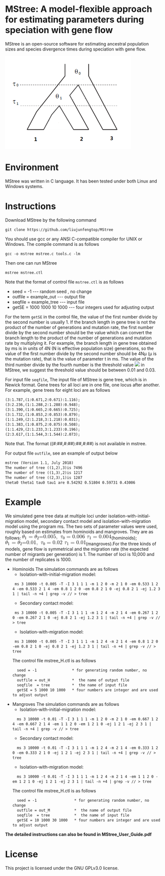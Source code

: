 # MStree: A model-flexible approach for estimating parameters during speciation with gene flow
MStree is an open-source software for estimating ancestral population sizes and species divergence times during speciation with gene flow.

![](https://github.com/liujunfengtop/MStree/blob/master/demo.png)

# Environment
MStree was written in C language. It has been tested under both Linux and Windows systems. 

# Instructions
Download MStree by the following command
```shell
git clone https://github.com/liujunfengtop/MStree
```

You should use gcc or any ANSI C-compatible compiler for UNIX or Windows. The compile command is as follows
```shell
gcc -o mstree mstree.c tools.c -lm
```

Then one can run MStree 
```shell
mstree mstree.ctl
```
Note that the format of control file ```mstree.ctl``` is as follows

*   seed = -1 --- random seed , no change
*   outfile = example_out --- output file
*   seqfile  = example_tree --- input file
*   getSE = 1000 1000 10 1000 --- four integers used for adjusting output

For the term `getSE` in the control file, the value of the first number divide by the second number is usually 1. If the branch length in gene tree is not the product of the number of generations and mutation rate, the first number divide by the second number should be the value which can convert the branch length to the product of the number of generations and mutation rate by multiplying it. For example, the branch length in gene tree obtained by ms is in units of 4N (N is effective population size) generations, so the value of the first number divide by the second number should be 4Nμ (μ is the mutation rate), that is the value of parameter t in ms. The value of the third number divide by the fourth number is the threshold value ![](http://latex.codecogs.com/gif.latex?\\varepsilon) in MStree, we suggest the threshold value should be between 0.01 and 0.03.


For input file `seqfile`, The input file of MStree is gene tree, which is in Newick format. Gene trees for all loci are in one file, one locus after another. For example, gene trees for eight loci are as follows

```
(3:1.787,(1:0.671,2:0.671):1.116);
(3:2.236,(1:1.288,2:1.288):0.948);
(3:1.390,(1:0.665,2:0.665):0.725);
(3:1.732,(1:0.853,2:0.853):0.879);
(1:1.249,(2:1.218,3:1.218):0.031);
(3:1.383,(1:0.875,2:0.875):0.508);
(1:1.429,(2:1.233,3:1.233):0.196);
(2:3.617,(1:1.544,3:1.544):2.073);
```
Note that. The format ((#:##,#:##):##,#:##) is not available in mstree.

For output file `outfile`, see an example of output below

```
mstree (Version 1.1, July 2018)
The number of tree ((1,2),3)is 7496
The number of tree ((1,3),2)is 1217
The number of tree ((2,3),1)is 1287
theta0 theta1 tau0 tau1 are 0.54292 0.51804 0.59731 0.43006
```

# Example
We simulated gene tree data at multiple loci under isolation-with-initial-migration model, secondary contact model and isolation-with-migration model using the program ms. The two sets of parameter values were used, roughly based on estimates from hominoids and mangroves. They are as follows: 
![](https://github.com/liujunfengtop/MStree/blob/master/equations/equation1.png)(hominoids); ![](https://github.com/liujunfengtop/MStree/blob/master/equations/equation2.png)(mangroves).For the three kinds of models, gene flow is symmetrical and the migration rate (the expected number of migrants per generation) is 1. The number of loci is 10,000 and the number of replicates is 1000. 

        
* Hominoids
    The simulation commands are as follows
    * Isolation-with-initial-migration model:
    ```shell
     ms 3 10000 -t 0.005 -T -I 3 1 1 1 -m 1 2 0 -m 2 1 0 -em 0.533 1 2 4 -em 0.533 2 1 4 -em 0.8 1 2 0 -em 0.8 2 1 0 -ej 0.8 2 1 -ej 1.2 3 1 | tail -n +4 | grep -v // > tree
    ```
    * Secondary contact model:
    ```shell
     ms 3 10000 -t 0.005 -T -I 3 1 1 1 -m 1 2 4 -m 2 1 4 -em 0.267 1 2 0 -em 0.267 2 1 0 -ej 0.8 2 1 -ej 1.2 3 1 | tail -n +4 | grep -v // > tree
    ```
    * Isolation-with-migration model:
    ```shell
     ms 3 10000 -t 0.005 -T -I 3 1 1 1 -m 1 2 4 -m 2 1 4 -em 0.8 1 2 0 -em 0.8 2 1 0 -ej 0.8 2 1 -ej 1.2 3 1 | tail -n +4 | grep -v // > tree
    ```
    The control file mstree_H.ctl is as follows
    ```
      seed = -1                * for generating random number, no change
      outfile = out_H          *  the name of output file
      seqfile  = tree          *  the name of input file
      getSE = 5 1000 10 1000   * four numbers are integer and are used to adjust output
    ```
*  Mangroves
   The simulation commands are as follows
   * Isolation-with-initial-migration model:
   ```shell
     ms 3 10000 -t 0.01 -T -I 3 1 1 1 -m 1 2 0 -m 2 1 0 -em 0.667 1 2 4 -em 0.667 2 1 4 -em 1 1 2 0 -em 1 2 1 0 -ej 1 2 1 -ej 2 3 1 | tail -n +4 | grep -v // > tree
   ```
   * Secondary contact model:
   ```shell
     ms 3 10000 -t 0.01 -T -I 3 1 1 1 -m 1 2 4 -m 2 1 4 -em 0.333 1 2 0 -em 0.333 2 1 0 -ej 1 2 1 -ej 2 3 1 | tail -n +4 | grep -v // > tree
   ```
   * Isolation-with-migration model:
   ```shell
     ms 3 10000 -t 0.01 -T -I 3 1 1 1 -m 1 2 4 -m 2 1 4 -em 1 1 2 0 -em 1 2 1 0 -ej 1 2 1 -ej 2 3 1 | tail -n +4 | grep -v // > tree
   ```
   The control file mstree_H.ctl is as follows
   ```
     seed = -1                 * for generating random number, no change
     outfile = out_M           *  the name of output file
     seqfile  = tree           *  the name of input file
     getSE = 10 1000 30 1000   * four numbers are integer and are used to adjust output
   ```
**The detailed instructions can also be found in MStree_User_Guide.pdf**

# License
This project is licensed under the GNU GPLv3.0 license.








